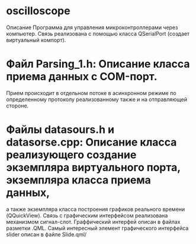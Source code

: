 # oscilloscope
Описание 
Программа для управления микроконтроллерами через компьютер.
Связь реализована с помощью класса QSerialPort (создает виртуальный компорт).
# Файл Parsing_1.h: Описание класса приема данных с COM-порт.
  Прием происходит в отдельном потоке в асинхронном режиме по определенному протоколу реализованному также и на отправляющей стороне.
  # Файлы datasours.h и datasorse.cpp: Описание класса реализующего создание экземпляра виртуального порта, экземпляра класса приема данных,
  а также экземпляра класса построения графиков реального времени (QQuickView).
  Связь с графическим интерфейсом реализована механизмом сигнал-слот.
  Граффический интерфей описан в файлах разметки .QML.
  Самый интересный элемент графического интерфейса slider описан в файле Slide.qml/ 
  

